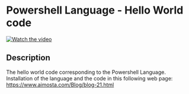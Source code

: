 # Powershell Language - Hello World code

[![Watch the video](https://img.youtube.com/vi/TszYoYUKVgY/hqdefault.jpg)](https://youtu.be/TszYoYUKVgY)

## Description

  

The hello world code corresponding to the Powershell Language. Installation of the language and the code in this following web page: https://www.aimosta.com/Blog/blog-21.html

